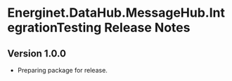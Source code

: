 # Energinet.DataHub.MessageHub.IntegrationTesting Release Notes

## Version 1.0.0

- Preparing package for release.
